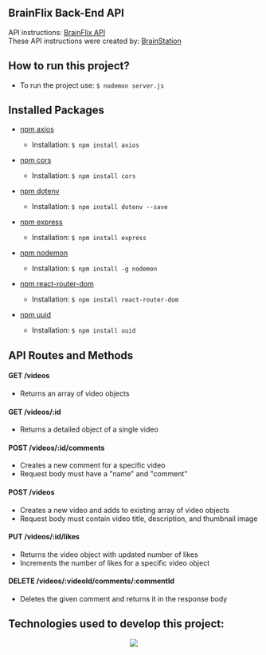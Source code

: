 ## BrainFlix Back-End API

API instructions: <a href="https://unit-3-project-api-0a5620414506.herokuapp.com/" target="_blank">BrainFlix API</a>
<br/>
These API instructions were created by: <a href="https://brainstation.io/" targte="_blank">BrainStation</a>

## How to run this project?
- To run the project use: `$ nodemon server.js`

## Installed Packages
- [npm axios](https://www.npmjs.com/package/axios)    
    - Installation:
    `$ npm install axios`

- [npm cors](https://www.npmjs.com/package/cors)    
    - Installation:
    `$ npm install cors`

- [npm dotenv](https://www.npmjs.com/package/dotenv)    
    - Installation:
    `$ npm install dotenv --save`

- [npm express](https://www.npmjs.com/package/express)    
    - Installation:
    `$ npm install express`

- [npm nodemon](https://www.npmjs.com/package/nodemon)    
    - Installation:
    `$ npm install -g nodemon`

- [npm react-router-dom](https://www.npmjs.com/package/react-router-dom)
    - Installation:
    `$ npm install react-router-dom`

- [npm uuid](https://www.npmjs.com/package/uuid)    
    - Installation:
    `$ npm install uuid`

## API Routes and Methods
#### GET /videos
- Returns an array of video objects

#### GET /videos/:id
- Returns a detailed object of a single video

#### POST /videos/:id/comments
- Creates a new comment for a specific video
- Request body must have a "name" and "comment"

#### POST /videos
- Creates a new video and adds to existing array of video objects
- Request body must contain video title, description, and thumbnail image

#### PUT /videos/:id/likes
- Returns the video object with updated number of likes
- Increments the number of likes for a specific video object

#### DELETE /videos/:videoId/comments/:commentId
- Deletes the given comment and returns it in the response body


## Technologies used to develop this project:
<p align="center">
  <a href="https://skillicons.dev">
    <img src="https://skillicons.dev/icons?i=react,vite,js,npm,nodejs,express,sass" />
  </a>
</p>